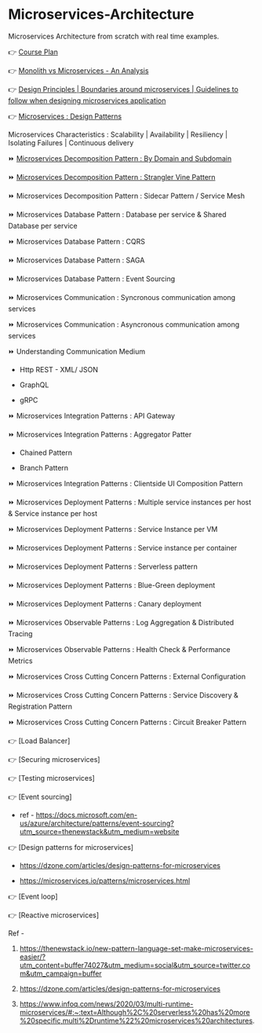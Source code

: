 # Microservices-Architecture
Microservices Architecture from scratch with real time examples.

👉 [Course Plan](https://youtube.com/greenlearner)

👉 [Monolith vs Microservices - An Analysis](https://youtu.be/wRWxf8cU6pU)

👉 [Design Principles | Boundaries around microservices | Guidelines to follow when designing microservices application](https://youtu.be/PXkdFs2GSwE)

👉 [Microservices : Design Patterns](https://youtu.be/SkE0-i6rkFA)

 Microservices Characteristics :  Scalability | Availability | Resiliency | Isolating Failures | Continuous delivery
 
 ⏩ [Microservices Decomposition Pattern : By Domain and Subdomain](https://youtu.be/_U36FMfU1-M)
 
 ⏩ [Microservices Decomposition Pattern : Strangler Vine Pattern](https://youtu.be/9qfhb9rQ9Q8)
 
 ⏩ Microservices Decomposition Pattern : Sidecar Pattern / Service Mesh
 
 ⏩ Microservices Database Pattern : Database per service & Shared Database per service
 
 ⏩ Microservices Database Pattern : CQRS
 
 ⏩ Microservices Database Pattern : SAGA
 
 ⏩ Microservices Database Pattern : Event Sourcing
 
 ⏩ Microservices Communication : Syncronous communication among services
 
 ⏩ Microservices Communication : Asyncronous communication among services
 
 ⏩ Understanding Communication Medium
 
   * Http REST - XML/ JSON
  
   * GraphQL

   * gRPC

 ⏩ Microservices Integration Patterns : API Gateway
 
 ⏩ Microservices Integration Patterns : Aggregator Patter
 
   * Chained Pattern
  
   * Branch Pattern

 ⏩ Microservices Integration Patterns : Clientside UI Composition Pattern
 
 ⏩ Microservices Deployment Patterns : Multiple service instances per host & Service instance per host
 
 ⏩ Microservices Deployment Patterns : Service Instance per VM
 
 ⏩ Microservices Deployment Patterns : Service instance per container
 
 ⏩ Microservices Deployment Patterns : Serverless pattern
 
 ⏩ Microservices Deployment Patterns : Blue-Green deployment
 
 ⏩ Microservices Deployment Patterns : Canary deployment
 
 ⏩ Microservices Observable Patterns : Log Aggregation & Distributed Tracing
 
 ⏩ Microservices Observable Patterns : Health Check & Performance Metrics
 
 ⏩ Microservices Cross Cutting Concern Patterns : External Configuration
 
 ⏩ Microservices Cross Cutting Concern Patterns : Service Discovery & Registration Pattern
 
 ⏩ Microservices Cross Cutting Concern Patterns : Circuit Breaker Pattern

👉 [Load Balancer]

👉 [Securing microservices]

👉 [Testing microservices]

👉 [Event sourcing]

* ref - https://docs.microsoft.com/en-us/azure/architecture/patterns/event-sourcing?utm_source=thenewstack&utm_medium=website

👉 [Design patterns for microservices]

* https://dzone.com/articles/design-patterns-for-microservices

* https://microservices.io/patterns/microservices.html

👉 [Event loop]

👉 [Reactive microservices]



Ref -
1. https://thenewstack.io/new-pattern-language-set-make-microservices-easier/?utm_content=buffer74027&utm_medium=social&utm_source=twitter.com&utm_campaign=buffer

2. https://dzone.com/articles/design-patterns-for-microservices

3. https://www.infoq.com/news/2020/03/multi-runtime-microservices/#:~:text=Although%2C%20serverless%20has%20more%20specific,multi%2Druntime%22%20microservices%20architectures.
